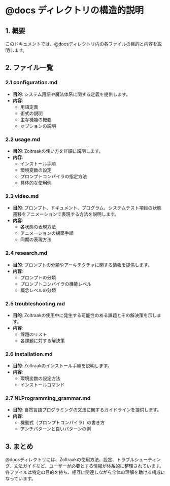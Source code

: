 # @docs ディレクトリの構造的説明

## 1. 概要
このドキュメントでは、@docsディレクトリ内の各ファイルの目的と内容を説明します。

## 2. ファイル一覧

### 2.1 configuration.md
- **目的**: システム用語や魔法体系に関する定義を提供します。
- **内容**:
  - 用語定義
  - 術式の説明
  - 主な機能の概要
  - オプションの説明

### 2.2 usage.md
- **目的**: Zoltraakの使い方を詳細に説明します。
- **内容**:
  - インストール手順
  - 環境変数の設定
  - プロンプトコンパイラの指定方法
  - 具体的な使用例

### 2.3 video.md
- **目的**: プロンプト、ドキュメント、プログラム、システムテスト項目の状態遷移をアニメーションで表現する方法を説明します。
- **内容**:
  - 各状態の表現方法
  - アニメーションの構築手順
  - 同期の表現方法

### 2.4 research.md
- **目的**: プロンプトの分類やアーキテクチャに関する情報を提供します。
- **内容**:
  - プロンプトの分類
  - プロンプトコンパイラの機能レベル
  - 概念レベルの分類

### 2.5 troubleshooting.md
- **目的**: Zoltraakの使用中に発生する可能性のある課題とその解決策を示します。
- **内容**:
  - 課題のリスト
  - 各課題に対する解決策

### 2.6 installation.md
- **目的**: Zoltraakのインストール手順を説明します。
- **内容**:
  - 環境変数の設定方法
  - インストールコマンド

### 2.7 NLProgramming_grammar.md
- **目的**: 自然言語プログラミングの文法に関するガイドラインを提供します。
- **内容**:
  - 機動式（プロンプトコンパイラ）の書き方
  - アンチパターンと良いパターンの例

## 3. まとめ
@docsディレクトリには、Zoltraakの使用方法、設定、トラブルシューティング、文法ガイドなど、ユーザーが必要とする情報が体系的に整理されています。各ファイルは特定の目的を持ち、相互に関連しながら全体の理解を助ける構成になっています。